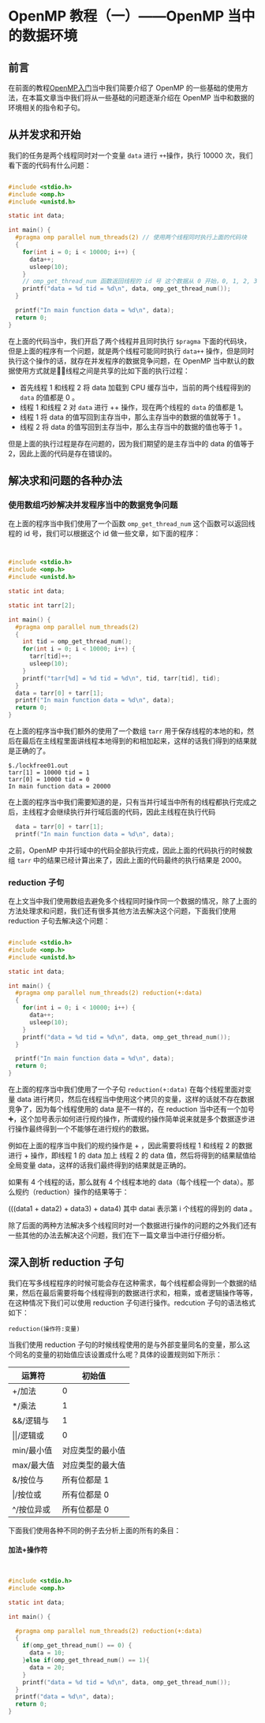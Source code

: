 # OpenMP 教程（一）——OpenMP 当中的数据环境

## 前言

在前面的教程[OpenMP入门](https://mp.weixin.qq.com/s?__biz=Mzg3ODgyNDgwNg==&mid=2247487188&idx=1&sn=474ac3ef08d47439af963ae4376647a4&chksm=cf0c92ddf87b1bcb969da565e65338829281c7ffc320f0669344dfc7b4fcd4ff7699c55eb1dd&token=1178892963&lang=zh_CN#rd)当中我们简要介绍了 OpenMP 的一些基础的使用方法，在本篇文章当中我们将从一些基础的问题逐渐介绍在 OpenMP 当中和数据的环境相关的指令和子句。

## 从并发求和开始

我们的任务是两个线程同时对一个变量 `data` 进行 `++`操作，执行 10000 次，我们看下面的代码有什么问题：

```c

#include <stdio.h>
#include <omp.h>
#include <unistd.h>

static int data;

int main() {
  #pragma omp parallel num_threads(2) // 使用两个线程同时执行上面的代码块
  {
    for(int i = 0; i < 10000; i++) {
      data++;
      usleep(10);
    }
    // omp_get_thread_num 函数返回线程的 id 号 这个数据从 0 开始，0, 1, 2, 3, 4, ...
    printf("data = %d tid = %d\n", data, omp_get_thread_num());
  }

  printf("In main function data = %d\n", data);
  return 0;
}
```

在上面的代码当中，我们开启了两个线程并且同时执行 `$pragma` 下面的代码块，但是上面的程序有一个问题，就是两个线程可能同时执行 `data++` 操作，但是同时执行这个操作的话，就存在并发程序的数据竞争问题，在 OpenMP 当中默认的数据使用方式就是🧍‍♂️线程之间是共享的比如下面的执行过程：

- 首先线程 1 和线程 2 将 data 加载到 CPU 缓存当中，当前的两个线程得到的 `data` 的值都是 0 。
- 线程 1 和线程 2 对 `data` 进行 ++ 操作，现在两个线程的 `data` 的值都是 1。
- 线程 1 将 data 的值写回到主存当中，那么主存当中的数据的值就等于 1 。
- 线程 2 将 data 的值写回到主存当中，那么主存当中的数据的值也等于 1 。

但是上面的执行过程是存在问题的，因为我们期望的是主存当中的 data 的值等于 2，因此上面的代码是存在错误的。

## 解决求和问题的各种办法

### 使用数组巧妙解决并发程序当中的数据竞争问题

在上面的程序当中我们使用了一个函数 `omp_get_thread_num` 这个函数可以返回线程的 id 号，我们可以根据这个 id 做一些文章，如下面的程序：

```c


#include <stdio.h>
#include <omp.h>
#include <unistd.h>

static int data;

static int tarr[2];

int main() {
  #pragma omp parallel num_threads(2)
  {
    int tid = omp_get_thread_num();
    for(int i = 0; i < 10000; i++) {
      tarr[tid]++;
      usleep(10);
    }
    printf("tarr[%d] = %d tid = %d\n", tid, tarr[tid], tid);
  }
  data = tarr[0] + tarr[1];
  printf("In main function data = %d\n", data);
  return 0;
}
```

在上面的程序当中我们额外的使用了一个数组 `tarr` 用于保存线程的本地的和，然后在最后在主线程里面讲线程本地得到的和相加起来，这样的话我们得到的结果就是正确的了。

```shell
$./lockfree01.out
tarr[1] = 10000 tid = 1
tarr[0] = 10000 tid = 0
In main function data = 20000
```

在上面的程序当中我们需要知道的是，只有当并行域当中所有的线程都执行完成之后，主线程才会继续执行并行域后面的代码，因此主线程在执行代码

```c
  data = tarr[0] + tarr[1];
  printf("In main function data = %d\n", data);
```

之前，OpenMP 中并行域中的代码全部执行完成，因此上面的代码执行的时候数组 `tarr` 中的结果已经计算出来了，因此上面的代码最终的执行结果是 2000。

### reduction 子句

在上文当中我们使用数组去避免多个线程同时操作同一个数据的情况，除了上面的方法处理求和问题，我们还有很多其他方法去解决这个问题，下面我们使用 reduction 子句去解决这个问题：

```c

#include <stdio.h>
#include <omp.h>
#include <unistd.h>

static int data;

int main() {
  #pragma omp parallel num_threads(2) reduction(+:data)
  {
    for(int i = 0; i < 10000; i++) {
      data++;
      usleep(10);
    }
    printf("data = %d tid = %d\n", data, omp_get_thread_num());
  }

  printf("In main function data = %d\n", data);
  return 0;
}
```

在上面的程序当中我们使用了一个子句 `reduction(+:data)` 在每个线程里面对变量 data 进行拷贝，然后在线程当中使用这个拷贝的变量，这样的话就不存在数据竞争了，因为每个线程使用的 data 是不一样的，在 reduction 当中还有一个加号➕，这个加号表示如何进行规约操作，所谓规约操作简单说来就是多个数据逐步进行操作最终得到一个不能够在进行规约的数据。

例如在上面的程序当中我们的规约操作是 + ，因此需要将线程 1 和线程 2 的数据进行 + 操作，即线程 1 的 data 加上 线程 2 的 data 值，然后将得到的结果赋值给全局变量 data，这样的话我们最终得到的结果就是正确的。

如果有 4 个线程的话，那么就有 4 个线程本地的 data（每个线程一个 data）。那么规约（reduction）操作的结果等于：

(((data1 + data2) + data3) + data4) 其中 datai 表示第 i 个线程的得到的 data 。

除了后面的两种方法解决多个线程同时对一个数据进行操作的问题的之外我们还有一些其他的办法去解决这个问题，我们在下一篇文章当中进行仔细分析。

## 深入剖析 reduction 子句

我们在写多线程程序的时候可能会存在这种需求，每个线程都会得到一个数据的结果，然后在最后需要将每个线程得到的数据进行求和，相乘，或者逻辑操作等等，在这种情况下我们可以使用 reduction 子句进行操作。redcution 子句的语法格式如下：

```shell
reduction(操作符:变量)
```

当我们使用 reduction 子句的时候线程使用的是与外部变量同名的变量，那么这个同名的变量的初始值应该设置成什么呢？具体的设置规则如下所示：

| 运算符      | 初始值           |
| ----------- | ---------------- |
| +/加法      | 0                |
| */乘法      | 1                |
| &&/逻辑与   | 1                |
| \|\|/逻辑或 | 0                |
| min/最小值  | 对应类型的最小值 |
| max/最大值  | 对应类型的最大值 |
| &/按位与    | 所有位都是 1      |
| \|/按位或   | 所有位都是 0      |
| ^/按位异或           |   所有位都是 0               |

下面我们使用各种不同的例子去分析上面的所有的条目：

#### 加法+操作符

```c


#include <stdio.h>
#include <omp.h>

static int data;

int main() {

  #pragma omp parallel num_threads(2) reduction(+:data)
  {
    if(omp_get_thread_num() == 0) {
      data = 10;
    }else if(omp_get_thread_num() == 1){
      data = 20;
    }
    printf("data = %d tid = %d\n", data, omp_get_thread_num());
  }
  printf("data = %d\n", data);
  return 0;
}
```



